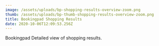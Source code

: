 ```yaml
---
image: /assets/uploads/bp-shopping-results-overview-zoom.png
thumb: /assets/uploads/bp-thumb-shopping-results-overview-zoom.png
title: Bookingpad Shopping Results
date: 2020-10-06T12:09:53.256Z
---
```

Bookingpad Detailed view of shopping results.